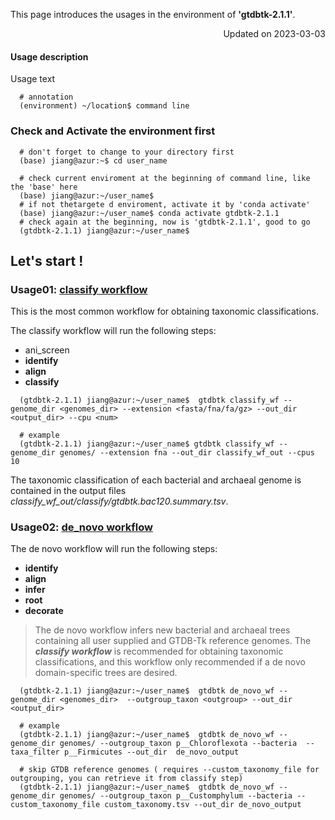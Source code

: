 
This page introduces the usages in the environment of **'gtdbtk-2.1.1'**.

<p align="right"> Updated on 2023-03-03 </p>

#### Usage description
Usage text 
```
  # annotation
  (environment) ~/location$ command line
```


### Check and Activate the environment first
```
  # don't forget to change to your directory first
  (base) jiang@azur:~$ cd user_name
  
  # check current enviroment at the beginning of command line, like the 'base' here
  (base) jiang@azur:~/user_name$
  # if not thetargete d enviroment, activate it by 'conda activate'
  (base) jiang@azur:~/user_name$ conda activate gtdbtk-2.1.1
  # check again at the beginning, now is 'gtdbtk-2.1.1', good to go
  (gtdbtk-2.1.1) jiang@azur:~/user_name$ 
```

## Let's start !

### Usage01: [classify workflow](https://ecogenomics.github.io/GTDBTk/commands/classify_wf.html#classify-wf)
This is the most common workflow for obtaining taxonomic classifications. 

The classify workflow will run the following steps: 
- ani_screen 
- **identify**
- **align**
- **classify** 

```
  (gtdbtk-2.1.1) jiang@azur:~/user_name$  gtdbtk classify_wf --genome_dir <genomes_dir> --extension <fasta/fna/fa/gz> --out_dir <output_dir> --cpu <num>
  
  # example
  (gtdbtk-2.1.1) jiang@azur:~/user_name$ gtdbtk classify_wf --genome_dir genomes/ --extension fna --out_dir classify_wf_out --cpus 10
```

The taxonomic classification of each bacterial and archaeal genome is contained in the output files *classify_wf_out/classify/gtdbtk.bac120.summary.tsv*.



### Usage02: [de_novo workflow](https://ecogenomics.github.io/GTDBTk/commands/de_novo_wf.html#de-novo-wf)
The de novo workflow will run the following steps: 
- **identify**
- **align**
- **infer**
- **root**
- **decorate**

> The de novo workflow infers new bacterial and archaeal trees containing all user supplied and GTDB-Tk reference genomes. The ***classify workflow*** is recommended for obtaining taxonomic classifications, and this workflow only recommended if a de novo domain-specific trees are desired. 

```
  (gtdbtk-2.1.1) jiang@azur:~/user_name$  gtdbtk de_novo_wf --genome_dir <genomes_dir>  --outgroup_taxon <outgroup> --out_dir <output_dir>

  # example
  (gtdbtk-2.1.1) jiang@azur:~/user_name$  gtdbtk de_novo_wf --genome_dir genomes/ --outgroup_taxon p__Chloroflexota --bacteria  --taxa_filter p__Firmicutes --out_dir  de_novo_output

  # skip GTDB reference genomes ( requires --custom_taxonomy_file for outgrouping, you can retrieve it from classify step)
  (gtdbtk-2.1.1) jiang@azur:~/user_name$  gtdbtk de_novo_wf --genome_dir genomes/ --outgroup_taxon p__Customphylum --bacteria --custom_taxonomy_file custom_taxonomy.tsv --out_dir de_novo_output

```
